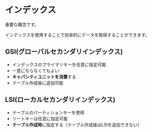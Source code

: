 # インデックス

重要な概念です。

インデックスを使用することで効率的にデータを取得することができます。


## GSI(グローバルセカンダリインデックス)

- インデックスのプライマリキーを任意に指定可能
- 一意にならなくてもよい
- **キャパシティユニットを消費**する
- テーブル作成後に追加可能

##  LSI(ローカルセカンダリインデックス)

- テーブルのパーティションキーを使用
- ソートキーは任意に指定可能
- **テーブル作成時**に指定する（テーブル作成後はLSIを追加できない）